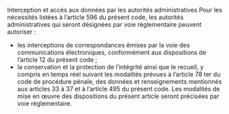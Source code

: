 Interception et accès aux données par les autorités administratives
Pour les nécessités listées à l’article 596 du présent code, les autorités administratives qui seront désignées par voie règlementaire peuvent autoriser :
- les interceptions de correspondances émises par la voie des communications électroniques, conformément aux dispositions de l’article 12 du présent    code ;
- la conservation et la protection de l’intégrité ainsi que le recueil, y compris en temps réel suivant les modalités prévues à l’article 78 ter du code de procédure pénale, des données et renseignements mentionnés aux articles 33 à 37 et à l’article 495 du présent code.
Les modalités de mise en œuvre des dispositions du 	présent 	article 	seront 	précisées 	par voie règlementaire.
